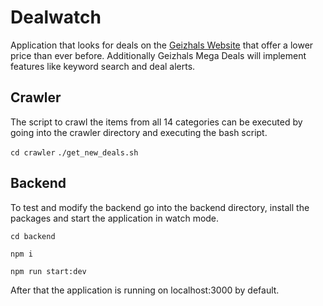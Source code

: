 # Dealwatch

Application that looks for deals on the [Geizhals Website](https://geizhals.de/) that offer a lower price than ever before. Additionally Geizhals Mega Deals will implement features like keyword search and deal alerts.

## Crawler

The script to crawl the items from all 14 categories can be executed by going into the crawler directory
and executing the bash script.

`cd crawler`
`./get_new_deals.sh`

## Backend

To test and modify the backend go into the backend directory, install the packages and start the application in watch mode.

`cd backend`

`npm i`

`npm run start:dev`

After that the application is running on localhost:3000 by default.
